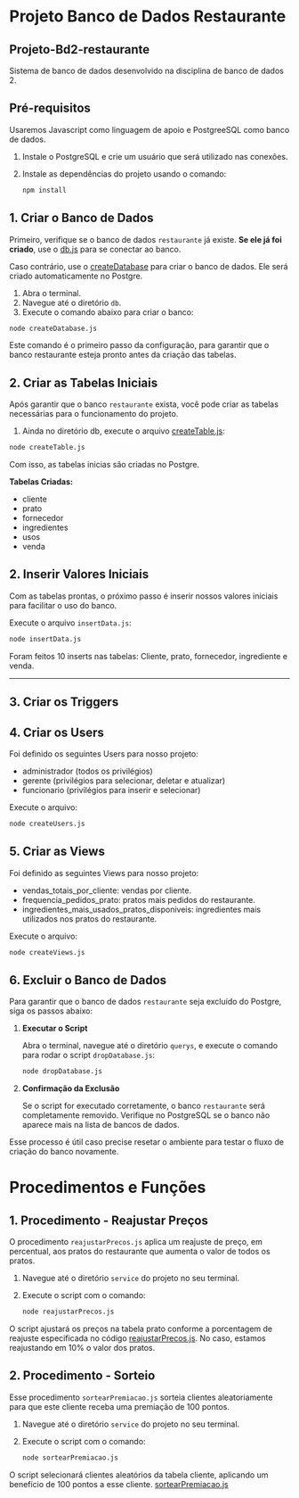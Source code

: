 # Projeto Banco de Dados Restaurante

## Projeto-Bd2-restaurante
Sistema de banco de dados desenvolvido na disciplina de banco de dados 2.


## Pré-requisitos
 Usaremos Javascript como linguagem de apoio e PostgreeSQL como banco de dados.

1. Instale o PostgreSQL e crie um usuário que será utilizado nas conexões.

2. Instale as dependências do projeto usando o comando:
    ```bash
    npm install
    ```

## 1. Criar o Banco de Dados

Primeiro, verifique se o banco de dados `restaurante` já existe. **Se ele já foi criado**, use o [db.js](config/db.js) para se conectar ao banco.

Caso contrário, use o [createDatabase](querys/createDatabase.js) para criar o banco de dados. Ele será criado automaticamente no Postgre.

1. Abra o terminal.
2. Navegue até o diretório `db`.
3. Execute o comando abaixo para criar o banco:

```bash
node createDatabase.js
```

Este comando é o primeiro passo da configuração, para garantir que o banco restaurante esteja pronto antes da criação das tabelas.

## 2. Criar as Tabelas Iniciais

Após garantir que o banco `restaurante` exista, você pode criar as tabelas necessárias para o funcionamento do projeto.

1. Ainda no diretório db, execute o arquivo [createTable.js](querys/createTables.js):

 ```bash
node createTable.js
 ```

Com isso, as tabelas inicias são criadas no Postgre.

**Tabelas Criadas:**
- cliente
- prato
- fornecedor
- ingredientes
- usos
- venda


## 2. Inserir Valores Iniciais

Com as tabelas prontas, o próximo passo é inserir nossos valores iniciais para facilitar o uso do banco.

Execute o arquivo `insertData.js`:
```bash
node insertData.js
```
Foram feitos 10 inserts nas tabelas: Cliente, prato, fornecedor, ingrediente e venda.

---

## 3. Criar os Triggers

## 4. Criar os Users

Foi definido os seguintes Users para nosso projeto:

- administrador (todos os privilégios)
- gerente (privilégios para selecionar, deletar e atualizar)
- funcionario (privilégios para inserir e selecionar)

Execute o arquivo:
```bash
node createUsers.js
```

## 5. Criar as Views

Foi definido as seguintes Views para nosso projeto:

- vendas_totais_por_cliente: vendas por cliente.
- frequencia_pedidos_prato: pratos mais pedidos do restaurante.
- ingredientes_mais_usados_pratos_disponiveis: ingredientes mais utilizados nos pratos do restaurante.

Execute o arquivo:
```bash
node createViews.js
```

## 6. Excluir o Banco de Dados
Para garantir que o banco de dados `restaurante` seja excluído do Postgre, siga os passos abaixo:

1. **Executar o Script**

   Abra o terminal, navegue até o diretório `querys`, e execute o comando para rodar o script `dropDatabase.js`:

    ```bash
    node dropDatabase.js
    ```

2. **Confirmação da Exclusão**

   Se o script for executado corretamente, o banco `restaurante` será completamente removido. Verifique no PostgreSQL se o banco não aparece mais na lista de bancos de dados.

Esse processo é útil caso precise resetar o ambiente para testar o fluxo de criação do banco novamente.


# Procedimentos e Funções

## 1. Procedimento - Reajustar Preços

O procedimento `reajustarPrecos.js` aplica um reajuste de preço, em percentual, aos pratos do restaurante que aumenta o valor de todos os pratos.

1. Navegue até o diretório `service` do projeto no seu terminal.

2. Execute o script com o comando:

    ```bash
    node reajustarPrecos.js
    ```

O script ajustará os preços na tabela prato conforme a porcentagem de reajuste especificada no código [reajustarPrecos.js](service\reajustarPrecos.js). No caso, estamos reajustando em 10% o valor dos pratos.


## 2. Procedimento - Sorteio

Esse procedimento `sortearPremiacao.js` sorteia clientes  aleatoriamente para que este cliente receba uma
premiação de 100 pontos.

1. Navegue até o diretório `service` do projeto no seu terminal.

2. Execute o script com o comando:

    ```bash
   node sortearPremiacao.js
    ```

O script selecionará clientes aleatórios da tabela cliente, aplicando um benefício de 100 pontos a esse cliente. [sortearPremiacao.js](service/sortearPremiacao.js)
